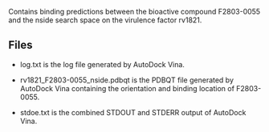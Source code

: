 Contains binding predictions between the bioactive compound F2803-0055 and the nside search space on the virulence factor rv1821.

## Files

- log.txt is the log file generated by AutoDock Vina.

- rv1821_F2803-0055_nside.pdbqt is the PDBQT file generated by AutoDock Vina containing the orientation and binding location of F2803-0055.

- stdoe.txt is the combined STDOUT and STDERR output of AutoDock Vina.

